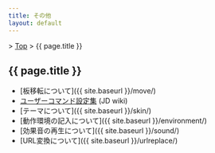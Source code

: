 ```yaml
---
title: その他
layout: default
---
```


&gt; [Top](../) &gt; {{ page.title }}

## {{ page.title }}


- [板移転について]({{ site.baseurl }}/move/)
- [ユーザーコマンド設定集][wiki-usrcmd] (JD wiki)
- [テーマについて]({{ site.baseurl }}/skin/)
- [動作環境の記入について]({{ site.baseurl }}/environment/)
- [効果音の再生について]({{ site.baseurl }}/sound/)
- [URL変換について]({{ site.baseurl }}/urlreplace/)


[wiki-usrcmd]: https://ja.osdn.net/projects/jd4linux/wiki/%E3%83%A6%E3%83%BC%E3%82%B6%E3%83%BC%E3%82%B3%E3%83%9E%E3%83%B3%E3%83%89%E8%A8%AD%E5%AE%9A%E9%9B%86
